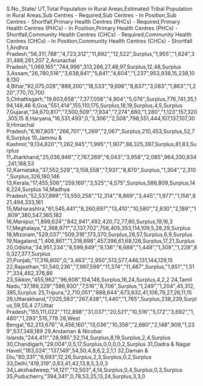 S.No.,State/ UT,Total Population in Rural Areas,Estimated Tribal Population in Rural Areas,Sub Centres - Required,Sub Centres - In Position,Sub Centres - Shortfall,Primary Health Centres (PHCs) - Required,Primary Health Centres (PHCs) - In Position,Primary Health Centres (PHCs) - Shortfall,Community Health Centres (CHCs) - Required,Community Health Centres (CHCs) - In Position,Community Health Centres (CHCs) - Shortfall
1,Andhra Pradesh,"56,311,788","4,723,312","11,892","12,522",Surplus,"1,955","1,624",331,488,281,207
2,Arunachal Pradesh,"1,069,165","744,996",313,286,27,48,97,Surplus,12,48,Surplus
3,Assam,"26,780,516","3,638,841","5,841","4,604","1,237",953,938,15,238,108,130
4,Bihar,"92,075,028","889,200","18,533","9,696","8,837","3,083","1,863","1,220",770,70,700
5,Chhattisgarh,"19,603,658","7,377,058","4,904","5,076",Surplus,776,741,35,194,148,46
6,Goa,"551,414",155,110,175,Surplus,18,19,Surplus,4,5,Surplus
7,Gujarat,"34,670,817","7,500,509","7,934","7,274",660,"1,280","1,123",157,320,305,15
8,Haryana,"16,531,493",0,"3,306","2,508",798,551,444,107,137,107,30
9,Himachal Pradesh,"6,167,805","266,701","1,269","2,067",Surplus,210,453,Surplus,52,76,Surplus
10,Jammu & Kashmir,"9,134,820","1,262,945","1,995","1,907",88,325,397,Surplus,81,83,Surplus
11,Jharkhand,"25,036,946","7,767,269","6,043","3,958","2,085",964,330,634,241,188,53
12,Karnataka,"37,552,529","3,158,558","7,931","8,870",Surplus,"1,304","2,310",Surplus,326,180,146
13,Kerala,"17,455,506","259,169","3,525","4,575",Surplus,586,809,Surplus,146,224,Surplus
14,Madhya Pradesh,"52,537,899","13,550,258","12,314","8,869","3,445","1,977","1,156",821,494,333,161
15,Maharashtra,"61,545,441","8,260,697","13,410","10,580","2,830","2,189","1,809",380,547,365,182
16,Manipur,"1,899,624","842,941",492,420,72,77,80,Surplus,19,16,3
17,Meghalaya,"2,368,971","2,137,702",758,405,353,114,109,5,28,29,Surplus
18,Mizoram,"529,037","509,316",173,370,Surplus,26,57,Surplus,6,9,Surplus
19,Nagaland,"1,406,861","1,318,698",457,396,61,68,126,Surplus,17,21,Surplus
20,Odisha,"34,951,234","8,599,849","8,136","6,688","1,448","1,308","1,228",80,327,377,Surplus
21,Punjab,"17,316,800",0,"3,463","2,950",513,577,446,131,144,129,15
22,Rajasthan,"51,540,236","7,997,599","11,374","11,487",Surplus,"1,851","1,517",334,462,376,86
23,Sikkim,"455,962","96,608",104,146,Surplus,16,24,Surplus,4,2,2
24,Tamil Nadu,"37,189,229","586,930","7,516","8,706",Surplus,"1,249","1,204",45,312,385,Surplus
25,Tripura,"2,710,051","988,644",673,632,41,106,79,27,26,11,15
26,Uttarakhand,"7,025,583","267,438","1,440","1,765",Surplus,238,239,Surplus,59,55,4
27,Uttar Pradesh,"155,111,022","112,898","31,037","20,521","10,516","5,172","3,692","1,480","1,293",515,778
28,West Bengal,"62,213,676","4,456,160","13,036","10,356","2,680","2,148",909,"1,239",537,348,189
29,Andaman & Nicobar Islands,"244,411","28,985",52,114,Surplus,8,19,Surplus,2,4,Surplus
30,Chandigarh,"29,004",0,5,17,Surplus,0,0,0,0,2,Surplus
31,Dadra & Nagar Haveli,"183,024","137,149",54,50,4,8,6,2,2,1,1
32,Daman & Diu,"60,331","6,693",12,26,Surplus,2,3,Surplus,0,2,Surplus
33,Delhi,"419,319",0,83,41,42,13,8,5,3,0,3
34,Lakshadweep,"14,121","13,503",4,14,Surplus,0,4,Surplus,0,3,Surplus
35,Puducherry,"394,341",0,78,53,25,13,24,Surplus,3,3,0
